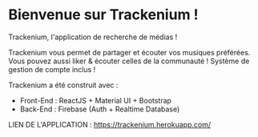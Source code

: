 # Bienvenue sur Trackenium !

Trackenium, l'application de recherche de médias !

Trackenium vous permet de partager et écouter vos musiques préférées. Vous pouvez aussi liker & écouter celles de la communauté !
Système de gestion de compte inclus !

Trackenium a été construit avec : 
- Front-End : ReactJS + Material UI + Bootstrap
- Back-End : Firebase (Auth + Realtime Database)


LIEN DE L'APPLICATION : https://trackenium.herokuapp.com/
